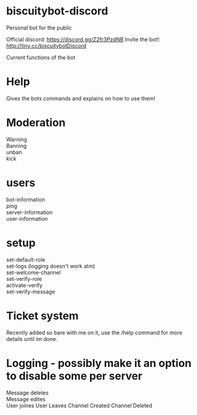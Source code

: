 # biscuitybot-discord

Personal bot for the public

Official discord: https://discord.gg/Z2fr3PzdNB
Invite the bot!: http://tiny.cc/biscuitybotDiscord

Current functions of the bot

# Help

Gives the bots commands and explains on how to use them!

# Moderation

Warning  
Banning  
unban  
kick

# users

bot-information  
ping  
server-information  
user-information

# setup

set-default-role  
set-logs (logging doesn't work atm)  
set-welcome-channel  
set-verify-role  
activate-verify  
set-verify-message

# Ticket system

Recently added so bare with me on it, use the /help command for more details until im done.

# Logging - possibly make it an option to disable some per server
Message deletes  
Message edites  
User joines
User Leaves
Channel Created
Channel Deleted